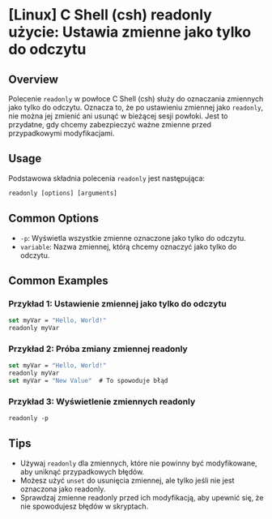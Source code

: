 # [Linux] C Shell (csh) readonly użycie: Ustawia zmienne jako tylko do odczytu

## Overview
Polecenie `readonly` w powłoce C Shell (csh) służy do oznaczania zmiennych jako tylko do odczytu. Oznacza to, że po ustawieniu zmiennej jako `readonly`, nie można jej zmienić ani usunąć w bieżącej sesji powłoki. Jest to przydatne, gdy chcemy zabezpieczyć ważne zmienne przed przypadkowymi modyfikacjami.

## Usage
Podstawowa składnia polecenia `readonly` jest następująca:

```csh
readonly [options] [arguments]
```

## Common Options
- `-p`: Wyświetla wszystkie zmienne oznaczone jako tylko do odczytu.
- `variable`: Nazwa zmiennej, którą chcemy oznaczyć jako tylko do odczytu.

## Common Examples

### Przykład 1: Ustawienie zmiennej jako tylko do odczytu
```csh
set myVar = "Hello, World!"
readonly myVar
```

### Przykład 2: Próba zmiany zmiennej readonly
```csh
set myVar = "Hello, World!"
readonly myVar
set myVar = "New Value"  # To spowoduje błąd
```

### Przykład 3: Wyświetlenie zmiennych readonly
```csh
readonly -p
```

## Tips
- Używaj `readonly` dla zmiennych, które nie powinny być modyfikowane, aby uniknąć przypadkowych błędów.
- Możesz użyć `unset` do usunięcia zmiennej, ale tylko jeśli nie jest oznaczona jako readonly.
- Sprawdzaj zmienne readonly przed ich modyfikacją, aby upewnić się, że nie spowodujesz błędów w skryptach.